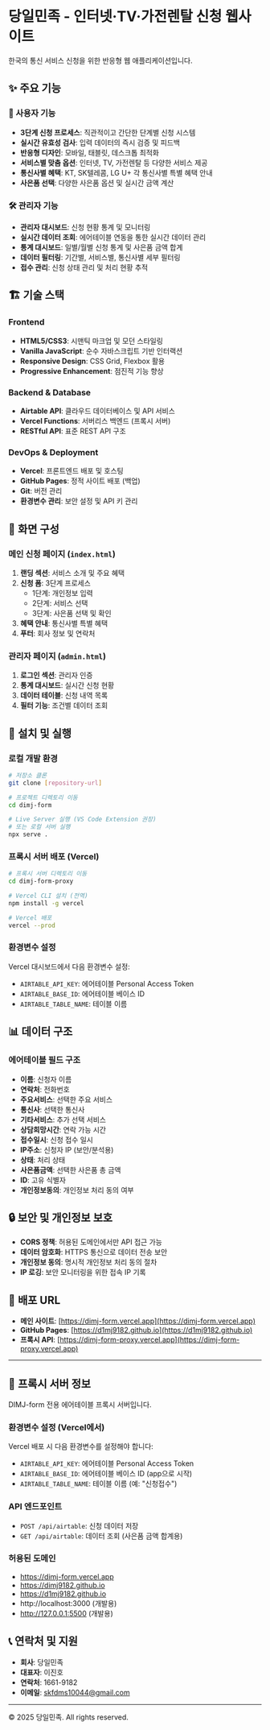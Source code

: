 # 당일민족 - 인터넷·TV·가전렌탈 신청 웹사이트

한국의 통신 서비스 신청을 위한 반응형 웹 애플리케이션입니다.

## ✨ 주요 기능

### 🎯 사용자 기능
- **3단계 신청 프로세스**: 직관적이고 간단한 단계별 신청 시스템
- **실시간 유효성 검사**: 입력 데이터의 즉시 검증 및 피드백
- **반응형 디자인**: 모바일, 태블릿, 데스크톱 최적화
- **서비스별 맞춤 옵션**: 인터넷, TV, 가전렌탈 등 다양한 서비스 제공
- **통신사별 혜택**: KT, SK텔레콤, LG U+ 각 통신사별 특별 혜택 안내
- **사은품 선택**: 다양한 사은품 옵션 및 실시간 금액 계산

### 🛠 관리자 기능
- **관리자 대시보드**: 신청 현황 통계 및 모니터링
- **실시간 데이터 조회**: 에어테이블 연동을 통한 실시간 데이터 관리
- **통계 대시보드**: 일별/월별 신청 통계 및 사은품 금액 합계
- **데이터 필터링**: 기간별, 서비스별, 통신사별 세부 필터링
- **접수 관리**: 신청 상태 관리 및 처리 현황 추적

## 🏗 기술 스택

### Frontend
- **HTML5/CSS3**: 시맨틱 마크업 및 모던 스타일링
- **Vanilla JavaScript**: 순수 자바스크립트 기반 인터랙션
- **Responsive Design**: CSS Grid, Flexbox 활용
- **Progressive Enhancement**: 점진적 기능 향상

### Backend & Database
- **Airtable API**: 클라우드 데이터베이스 및 API 서비스
- **Vercel Functions**: 서버리스 백엔드 (프록시 서버)
- **RESTful API**: 표준 REST API 구조

### DevOps & Deployment
- **Vercel**: 프론트엔드 배포 및 호스팅
- **GitHub Pages**: 정적 사이트 배포 (백업)
- **Git**: 버전 관리
- **환경변수 관리**: 보안 설정 및 API 키 관리

## 📱 화면 구성

### 메인 신청 페이지 (`index.html`)
1. **랜딩 섹션**: 서비스 소개 및 주요 혜택
2. **신청 폼**: 3단계 프로세스
   - 1단계: 개인정보 입력
   - 2단계: 서비스 선택
   - 3단계: 사은품 선택 및 확인
3. **혜택 안내**: 통신사별 특별 혜택
4. **푸터**: 회사 정보 및 연락처

### 관리자 페이지 (`admin.html`)
1. **로그인 섹션**: 관리자 인증
2. **통계 대시보드**: 실시간 신청 현황
3. **데이터 테이블**: 신청 내역 목록
4. **필터 기능**: 조건별 데이터 조회

## 🔧 설치 및 실행

### 로컬 개발 환경
```bash
# 저장소 클론
git clone [repository-url]

# 프로젝트 디렉토리 이동
cd dimj-form

# Live Server 실행 (VS Code Extension 권장)
# 또는 로컬 서버 실행
npx serve .
```

### 프록시 서버 배포 (Vercel)
```bash
# 프록시 서버 디렉토리 이동
cd dimj-form-proxy

# Vercel CLI 설치 (전역)
npm install -g vercel

# Vercel 배포
vercel --prod
```

### 환경변수 설정
Vercel 대시보드에서 다음 환경변수 설정:
- `AIRTABLE_API_KEY`: 에어테이블 Personal Access Token
- `AIRTABLE_BASE_ID`: 에어테이블 베이스 ID
- `AIRTABLE_TABLE_NAME`: 테이블 이름

## 📊 데이터 구조

### 에어테이블 필드 구조
- **이름**: 신청자 이름
- **연락처**: 전화번호
- **주요서비스**: 선택한 주요 서비스
- **통신사**: 선택한 통신사
- **기타서비스**: 추가 선택 서비스
- **상담희망시간**: 연락 가능 시간
- **접수일시**: 신청 접수 일시
- **IP주소**: 신청자 IP (보안/분석용)
- **상태**: 처리 상태
- **사은품금액**: 선택한 사은품 총 금액
- **ID**: 고유 식별자
- **개인정보동의**: 개인정보 처리 동의 여부

## 🔒 보안 및 개인정보 보호

- **CORS 정책**: 허용된 도메인에서만 API 접근 가능
- **데이터 암호화**: HTTPS 통신으로 데이터 전송 보안
- **개인정보 동의**: 명시적 개인정보 처리 동의 절차
- **IP 로깅**: 보안 모니터링을 위한 접속 IP 기록

## 🚀 배포 URL

- **메인 사이트**: [https://dimj-form.vercel.app](https://dimj-form.vercel.app)
- **GitHub Pages**: [https://d1mj9182.github.io](https://d1mj9182.github.io)
- **프록시 API**: [https://dimj-form-proxy.vercel.app](https://dimj-form-proxy.vercel.app)

---

## 🔧 프록시 서버 정보

DIMJ-form 전용 에어테이블 프록시 서버입니다.

### 환경변수 설정 (Vercel에서)

Vercel 배포 시 다음 환경변수를 설정해야 합니다:

- `AIRTABLE_API_KEY`: 에어테이블 Personal Access Token
- `AIRTABLE_BASE_ID`: 에어테이블 베이스 ID (app으로 시작)
- `AIRTABLE_TABLE_NAME`: 테이블 이름 (예: "신청접수")

### API 엔드포인트

- `POST /api/airtable`: 신청 데이터 저장
- `GET /api/airtable`: 데이터 조회 (사은품 금액 합계용)

### 허용된 도메인

- https://dimj-form.vercel.app
- https://dimj9182.github.io
- https://d1mj9182.github.io
- http://localhost:3000 (개발용)
- http://127.0.0.1:5500 (개발용)

## 📞 연락처 및 지원

- **회사**: 당일민족
- **대표자**: 이진호
- **연락처**: 1661-9182
- **이메일**: skfdms10044@gmail.com

---

© 2025 당일민족. All rights reserved.